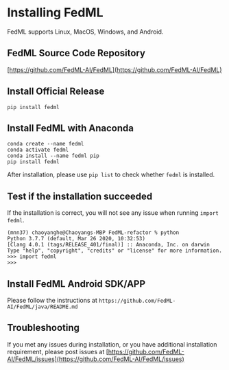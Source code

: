 # Installing FedML

FedML supports Linux, MacOS, Windows, and Android.

## FedML Source Code Repository
[https://github.com/FedML-AI/FedML](https://github.com/FedML-AI/FedML)


## Install Official Release

```
pip install fedml
```

## Install FedML with Anaconda

```
conda create --name fedml
conda activate fedml
conda install --name fedml pip
pip install fedml
```
After installation, please use `pip list` to check whether `fedml` is installed.

[comment]: <> (## Launch FedML in Docker)

[comment]: <> (For users who prefer docker environment, we maintain [FedML Docker Hub]&#40;https://public.ecr.aws/x6k8q1x9/fedml-cross-silo-cpu:latest&#41;. )

[comment]: <> (Please follow the following script to install FedML with Docker Image:)

[comment]: <> (```)

[comment]: <> (docker run public.ecr.aws/x6k8q1x9/fedml-cross-silo-cpu:latest)

[comment]: <> (```)

## Test if the installation succeeded
If the installation is correct, you will not see any issue when running `import fedml`.
```shell
(mnn37) chaoyanghe@Chaoyangs-MBP FedML-refactor % python
Python 3.7.7 (default, Mar 26 2020, 10:32:53) 
[Clang 4.0.1 (tags/RELEASE_401/final)] :: Anaconda, Inc. on darwin
Type "help", "copyright", "credits" or "license" for more information.
>>> import fedml
>>> 

```

## Install FedML Android SDK/APP
Please follow the instructions at `https://github.com/FedML-AI/FedML/java/README.md`

## Troubleshooting
If you met any issues during installation, or you have additional installation requirement, please post issues at [https://github.com/FedML-AI/FedML/issues](https://github.com/FedML-AI/FedML/issues)